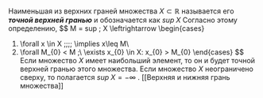 Наименьшая из верхних граней множества $X \subset \mathbb{R}$ называется его ___точной верхней гранью___ и обозначается как $sup \;X$
Согласно этому определению,
$$
M = sup \; X \leftrightarrow  \begin{cases}
1. \forall x \in X \;\;\;\; \implies x\leq M\\ 
2. \forall M_{0} < M  \;\ \exists x_{0} \in X: x_{0} > M_{0}
\end{cases}
$$
Если множество $X$ имеет наибольший элемент, то он и будет точной верхней гранью этого множества.
Если множество $X$ неограничено сверху, то полагается $sup \; X =-\infty$ .
[[Верхняя и нижняя грань множества]]
